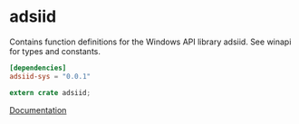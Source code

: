 # adsiid #
Contains function definitions for the Windows API library adsiid. See winapi for types and constants.

```toml
[dependencies]
adsiid-sys = "0.0.1"
```

```rust
extern crate adsiid;
```

[Documentation](https://retep998.github.io/doc/winapi/adsiid/)
